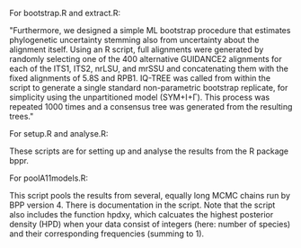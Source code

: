 For bootstrap.R and extract.R:

"Furthermore, we designed a simple ML bootstrap procedure that estimates phylogenetic uncertainty stemming also from uncertainty about the alignment itself.
Using an R script, full alignments were generated by randomly selecting one of the 400 alternative GUIDANCE2 alignments for each of the ITS1, ITS2, nrLSU,
and mrSSU and concatenating them with the fixed alignments of 5.8S and RPB1. IQ-TREE was called from within the script to generate a single standard
non-parametric bootstrap replicate, for simplicity using the unpartitioned model (SYM+I+Γ). This process was repeated 1000 times and a consensus tree was
generated from the resulting trees."

For setup.R and analyse.R:

These scripts are for setting up and analyse the results from the R package bppr.

For poolA11models.R:

This script pools the results from several, equally long MCMC chains run by BPP version 4. There is documentation in the script. Note that the script also
includes the function hpdxy, which calcuates the highest posterior density (HPD) when your data consist of integers (here: number of species) and their
corresponding frequencies (summing to 1).
